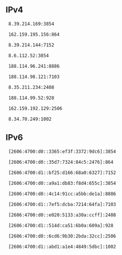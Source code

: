 ## IPv4
```
 8.39.214.169:3854
```
```
 162.159.195.156:864
```
```
 8.39.214.144:7152
```
```
 8.6.112.52:3854
```
```
 188.114.96.241:8886
```
```
 188.114.98.121:7103
```
```
 8.35.211.234:2408
```
```
 188.114.99.52:928
```
```
 162.159.192.129:2506
```
```
 8.34.70.249:1002
```

## IPv6
```
 [2606:4700:d0::3365:ef3f:3372:9dc6]:3854
```
```
 [2606:4700:d0::35d7:7324:84c5:2476]:864
```
```
 [2606:4700:d1::bf25:d166:68a0:6327]:7152
```
```
 [2606:4700:d0::a9a1:db83:f8d4:655c]:3854
```
```
 [2606:4700:d0::4c14:91cc:a5bb:de1a]:8886
```
```
 [2606:4700:d1::7ef5:dcba:7214:64fa]:7103
```
```
 [2606:4700:d0::e020:5133:a30a:ccff]:2408
```
```
 [2606:4700:d1::514d:ca51:6b0a:609a]:928
```
```
 [2606:4700:d0::6cd6:9b30:2bda:32cc]:2506
```
```
 [2606:4700:d1::abd1:a1e4:4849:5dbc]:1002
```
